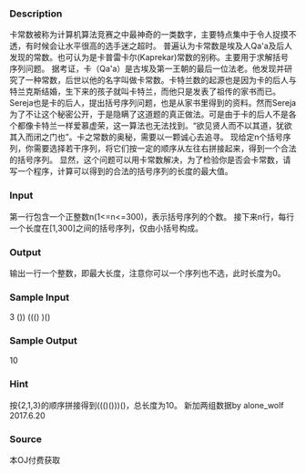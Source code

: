 
### Description
卡常数被称为计算机算法竞赛之中最神奇的一类数字，主要特点集中于令人捉摸不透，有时候会让水平很高的选手迷之超时。
普遍认为卡常数是埃及人Qa'a及后人发现的常数。也可认为是卡普雷卡尔(Kaprekar)常数的别称。主要用于求解括号序列问题。
据考证，卡（Qa'a）是古埃及第一王朝的最后一位法老。他发现并研究了一种常数，后世以他的名字叫做卡常数。卡特兰数的起源也是因为卡的后人与特兰克斯结婚，生下来的孩子就叫卡特兰，而他只是发表了祖传的家书而已。Sereja也是卡的后人，提出括号序列问题，也是从家书里得到的资料。然而Sereja为了不让这个秘密公开，于是隐瞒了这道题的真正做法。可是由于卡的后人不是各个都像卡特兰一样爱慕虚荣，这一算法也无法找到。“欲见贤人而不以其道，犹欲其入而闭之门也”。卡之常数的奥秘，需要以一颗诚心去追寻。
现给定n个括号序列，你需要选择若干序列，将它们按一定的顺序从左往右拼接起来，得到一个合法的括号序列。
显然，这个问题可以用卡常数解决，为了检验你是否会卡常数，请写一个程序，计算可以得到的合法的括号序列的长度的最大值。

### Input
第一行包含一个正整数n(1<=n<=300)，表示括号序列的个数。
接下来n行，每行一个长度在[1,300]之间的括号序列，仅由小括号构成。

### Output
输出一行一个整数，即最大长度，注意你可以一个序列也不选，此时长度为0。

### Sample Input
3
())
((()
)()
### Sample Output
10
### Hint
按{2,1,3}的顺序拼接得到((()()))()，总长度为10。
新加两组数据by alone_wolf 2017.6.20

### Source
本OJ付费获取
